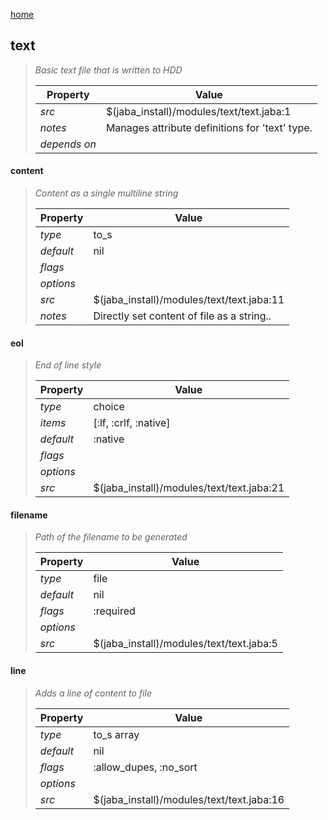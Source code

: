 [home](index.html)
## text
> 
> _Basic text file that is written to HDD_
> 
> | Property | Value  |
> |-|-|
> | _src_ | $(jaba_install)/modules/text/text.jaba:1 |
> | _notes_ | Manages attribute definitions for 'text' type.  |
> | _depends on_ |  |
> 

<a id="content"></a>
#### content
> _Content as a single multiline string_
> 
> | Property | Value  |
> |-|-|
> | _type_ | to_s |
> | _default_ | nil |
> | _flags_ |  |
> | _options_ |  |
> | _src_ | $(jaba_install)/modules/text/text.jaba:11 |
> | _notes_ | Directly set content of file as a string..  |
>
<a id="eol"></a>
#### eol
> _End of line style_
> 
> | Property | Value  |
> |-|-|
> | _type_ | choice |
> | _items_ | [:lf, :crlf, :native] |
> | _default_ | :native |
> | _flags_ |  |
> | _options_ |  |
> | _src_ | $(jaba_install)/modules/text/text.jaba:21 |
>
<a id="filename"></a>
#### filename
> _Path of the filename to be generated_
> 
> | Property | Value  |
> |-|-|
> | _type_ | file |
> | _default_ | nil |
> | _flags_ | :required |
> | _options_ |  |
> | _src_ | $(jaba_install)/modules/text/text.jaba:5 |
>
<a id="line"></a>
#### line
> _Adds a line of content to file_
> 
> | Property | Value  |
> |-|-|
> | _type_ | to_s array |
> | _default_ | nil |
> | _flags_ | :allow_dupes, :no_sort |
> | _options_ |  |
> | _src_ | $(jaba_install)/modules/text/text.jaba:16 |
>
